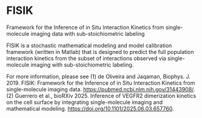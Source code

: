 # FISIK
Framework for the Inference of in Situ Interaction Kinetics from single-molecule imaging data with sub-stoichiometric labeling

FISIK is a stochastic mathematical modeling and model calibration framework (written in Matlab) that is designed to predict the full population interaction kinetics from the subset of interactions observed via single-molecule imaging with sub-stoichiometric labeling.

For more information, please see 
(1) de Oliveira and Jaqaman, Biophys. J. 2019. FISIK: Framework for the Inference of in Situ Interaction Kinetics from single-molecule imaging data. https://pubmed.ncbi.nlm.nih.gov/31443908/. 
(2) Guerrero et al., bioRXiv 2025. Inference of VEGFR2 dimerization kinetics on the cell surface by integrating single-molecule imaging and mathematical modeling. https://doi.org/10.1101/2025.06.03.657760.
